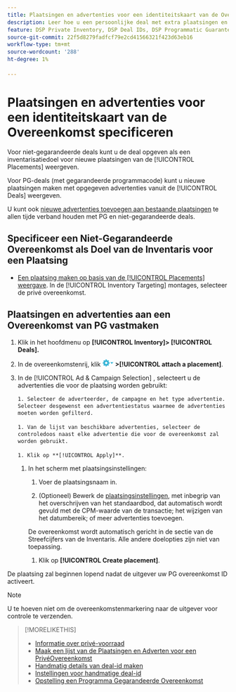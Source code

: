 ```yaml
---
title: Plaatsingen en advertenties voor een identiteitskaart van de Overeenkomst specificeren
description: Leer hoe u een persoonlijke deal met extra plaatsingen en advertenties kunt gebruiken.
feature: DSP Private Inventory, DSP Deal IDs, DSP Programmatic Guaranteed Deals
source-git-commit: 22f5d8279fadfcf79e2cd41566321f423d63eb16
workflow-type: tm+mt
source-wordcount: '288'
ht-degree: 1%

---
```


# Plaatsingen en advertenties voor een identiteitskaart van de Overeenkomst specificeren

Voor niet-gegarandeerde deals kunt u de deal opgeven als een inventarisatiedoel voor nieuwe plaatsingen van de [!UICONTROL Placements] weergeven.

Voor PG-deals (met gegarandeerde programmacode) kunt u nieuwe plaatsingen maken met opgegeven advertenties vanuit de [!UICONTROL Deals] weergeven.

U kunt ook [nieuwe advertenties toevoegen aan bestaande plaatsingen](/help/dsp/campaign-management/ads/ad-attach-to-placement.md) te allen tijde verband houden met PG en niet-gegarandeerde deals.

## Specificeer een Niet-Gegarandeerde Overeenkomst als Doel van de Inventaris voor een Plaatsing

* [Een plaatsing maken op basis van de [!UICONTROL Placements] weergave](/help/dsp/campaign-management/placements/placement-create.md). In de [!UICONTROL Inventory Targeting] montages, selecteer de privé overeenkomst.

## Plaatsingen en advertenties aan een Overeenkomst van PG vastmaken

1. Klik in het hoofdmenu op **[!UICONTROL Inventory]> [!UICONTROL Deals].**

1. In de overeenkomstenrij, klik  ![Menu Opties](/help/dsp/assets/options-menu.png) **>[!UICONTROL attach a placement]**.

1. In de [!UICONTROL Ad & Campaign Selection] , selecteert u de advertenties die voor de plaatsing worden gebruikt:

       1. Selecteer de adverteerder, de campagne en het type advertentie. Selecteer desgewenst een advertentiestatus waarmee de advertenties moeten worden gefilterd.
       
       1. Van de lijst van beschikbare advertenties, selecteer de controledoos naast elke advertentie die voor de overeenkomst zal worden gebruikt.
       
       1. Klik op **[!UICONTROL Apply]**.
   
   1. In het scherm met plaatsingsinstellingen:

      1. Voer de plaatsingsnaam in.

      1. (Optioneel) Bewerk de [plaatsingsinstellingen](/help/dsp/campaign-management/placements/placement-settings.md), met inbegrip van het overschrijven van het standaardbod, dat automatisch wordt gevuld met de CPM-waarde van de transactie; het wijzigen van het datumbereik; of meer advertenties toevoegen.

      De overeenkomst wordt automatisch gericht in de sectie van de Streefcijfers van de Inventaris. Alle andere doelopties zijn niet van toepassing.

      1. Klik op **[!UICONTROL Create placement]**.


De plaatsing zal beginnen lopend nadat de uitgever uw PG overeenkomst ID activeert.

>[!NOTE]
>
> U te hoeven niet om de overeenkomstenmarkering naar de uitgever voor controle te verzenden.

>[!MORELIKETHIS]
>
>* [Informatie over privé-voorraad](private-inventory-about.md)
>* [Maak een lijst van de Plaatsingen en Adverten voor een PrivéOvereenkomst](/help/dsp/inventory/private-deal-view-placements.md)
>* [Handmatig details van deal-id maken](deal-id-create.md)
>* [Instellingen voor handmatige deal-id](deal-id-settings.md)
>* [Opstelling een Programma Gegarandeerde Overeenkomst](programmatic-guaranteed-set-up.md)

